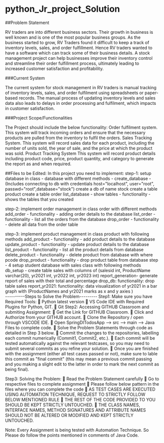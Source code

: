 # python_Jr_project_Solution
##Problem Statement

RV traders are into different business sectors. Their growth in business is well known and is one of the most popular business groups. As the business started to grow, RV Traders found it difficult to keep a track of  inventory levels, sales, and order fulfillment. Hence RV traders wanted to have a software which can track some of their business details. A stock management project can help businesses improve their inventory control and streamline their order fulfillment process, ultimately leading to increased customer satisfaction and profitability.

###Current System

The current system for stock management in RV traders is manual tracking of inventory levels, sales, and order fulfilment using spreadsheets or paper-based records. The manual process of updating inventory levels and sales data also leads to delays in order processing and fulfilment, which impacts in customer satisfaction.

###Project Scope/Functionalities

The Project should include the below functionality:
Order fulfilment system.
      This system will track incoming orders and ensure that the necessary products are pulled from the inventory to fulfil the orders.
Sales Tracking System.
      This system will record sales data for each product, including the number of units sold, the year of sale, and the price at which the product was sold.
Product Tracking System
      This system will record product details including product code, price, product quantity, and category to generate the report as and when required.

##Files to be Edited:
    In this project you need to implement: 
      step-1: setup database in class - database 
          with different methods - 
              create_database - 
                (Includes connecting to db with credentials host="localhost", user="root", passwd="root",database="stock")
                create a db of name stock
                create a table product
                 create a table order
              list_database -
                  show tables  -  functionality - shows the tables that you created 

step-2: implement order management in class order
with different methods
add_order -
functionality - adding order details to the database
list_order - 
functionality - list all the orders from the database
drop_order -
functionality - delete all data from the order table

step-3: implement product management in class product
with following methods
add_product -
functionality - add product details to the database
update_product -
functionality - update product details to the database
list_product -
functionality - list all the product details from database
delete_product -
functionality - delete product from database with where pcode 
drop_product -
functionality - drop product table from database
step - 4
setup student database with sales class 
with following methods
db_setup -
create table sales with columns of (salesid int, ProductName varchar(20), yr2021 int, yr2022 int, yr2023 int)
report_generation-
generate report of  sales with their total and percentage 
drop_db:
functionality: drop table sales
report_yr2021:
functionality: data visualization of yr2021  in a bar graph with (ProductNames and yr2021 marks as x and y axies )	
----------Steps to Solve the Problem---------
Step1: Make sure you have Required Tools:
	Python latest version
	VS Code IDE with Required Plugins for Python, GIT.
	Git
Step2: Accessing GITHUB Classroom and submiting Assignment:
	Get the Link for GITHUB Classroom.
	Click and Authorize from your GITHUB account.
	Clone the Repository / open through VSCODE IDE.
	Open SpringDITodosApp --> src --> main --> Java Files to complete code.
	Solve the Problem Statements through code as detailed in Step 3 below.
	Commit the changes to the repositories, labelling each commit numerically (Commit1, Commit2, etc.).
	Each commit will be tested automatically against the relevant testcases, so you may need to submit several commits as you refine your solution.
	Once you are finished with the assignment (either all test cases passed or not),  make sure to lable this commit as "final commit" (this may mean a previous commit passing and you making a slight edit to the latter in order to mark the next commit as being final).

Step3: Solving the Problem:
	Read the Problem Statement carefully
	Go to respective files to complete assignment
	Please follow below pattern in the files where you can complete the code
	AS TEST CASES ARE EXECUTED USING AUTOMATION TECHNIQUE, REQUEST TO STRICTLY FOLLOW BELOW MENTIONED RULE
	THE REST OF THE CODE PROVIDED TO YOU SHOULD BE KEPT STRICTLY UNTOUCHED.
	THE CLASS NAMES, INTERFACE NAMES, METHOD SIGNATURES AND ATTRIBUTE NAMES SHOULD NOT BE ALTERED OR MODIFIED AND KEPT STRICTLY UNTOUCHED.

Note: Every Assignment is being tested with Automation Technique. So Please do follow the points mentioned in comments of Java Code.
